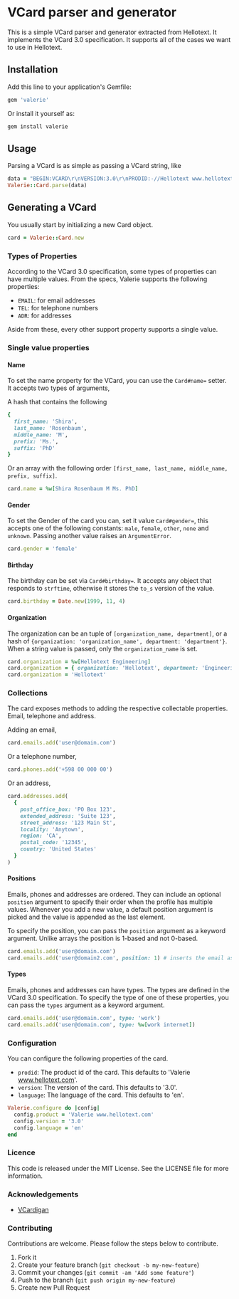# VCard parser and generator

This is a simple VCard parser and generator extracted from Hellotext.
It implements the VCard 3.0 specification. It supports all of the cases we want to use in Hellotext.

## Installation

Add this line to your application's Gemfile:

```ruby
gem 'valerie'
```

Or install it yourself as: 

```bash
gem install valerie
```

## Usage

Parsing a VCard is as simple as passing a VCard string, like 

```ruby
data = "BEGIN:VCARD\r\nVERSION:3.0\r\nPRODID:-//Hellotext www.hellotext.com//EN\r\nN:Rosenbaum;Shira;;;\r\nTEL;:+598 00 000 00\r\nEND:VCARD"
Valerie::Card.parse(data)
```

## Generating a VCard

You usually start by initializing a new Card object.

```ruby
card = Valerie::Card.new
```

### Types of Properties

According to the VCard 3.0 specification, some types of properties can have multiple values. From the specs, Valerie supports the following properties:

- `EMAIL`: for email addresses
- `TEL`: for telephone numbers
- `ADR`: for addresses

Aside from these, every other support property supports a single value. 


### Single value properties

#### Name

To set the name property for the VCard, you can use the `Card#name=` setter. It accepts two types of arguments,

A hash that contains the following

```ruby
{
  first_name: 'Shira',
  last_name: 'Rosenbaum',
  middle_name: 'M',
  prefix: 'Ms.',
  suffix: 'PhD'
}
```

Or an array with the following order `[first_name, last_name, middle_name, prefix, suffix]`.

```ruby
card.name = %w[Shira Rosenbaum M Ms. PhD]
```

#### Gender 

To set the Gender of the card you can, set it value `Card#gender=`, this accepts one of the following constants: 
`male`, `female`, `other`, `none` and `unknown`. Passing another value raises an `ArgumentError`.

```ruby
card.gender = 'female'
```

#### Birthday

The birthday can be set via `Card#birthday=`. It accepts any object that responds to `strftime`, otherwise it stores the `to_s` version of the value.

```ruby
card.birthday = Date.new(1999, 11, 4)
```

#### Organization

The organization can be an tuple of `[organization_name, department]`, or a hash of `{organization: 'organization_name', department: 'department'}`.
When a string value is passed, only the `organization_name` is set.

```ruby
card.organization = %w[Hellotext Engineering]
card.organization = { organization: 'Hellotext', department: 'Engineering' }
card.organization = 'Hellotext'
```

### Collections 

The card exposes methods to adding the respective collectable properties. Email, telephone and address.

Adding an email,

```ruby
card.emails.add('user@domain.com')
```

Or a telephone number,

```ruby
card.phones.add('+598 00 000 00')
```

Or an address,

```ruby
card.addresses.add(
  {
    post_office_box: 'PO Box 123',
    extended_address: 'Suite 123',
    street_address: '123 Main St',
    locality: 'Anytown',
    region: 'CA',
    postal_code: '12345',
    country: 'United States'
  }
)
```

#### Positions 

Emails, phones and addresses are ordered. They can include an optional `position` argument 
to specify their order when the profile has multiple values. Whenever you add a new value,
a default position argument is picked and the value is appended as the last element. 

To specify the position, you can pass the `position` argument as a keyword argument. Unlike arrays
the position is 1-based and not 0-based.

```ruby
card.emails.add('user@domain.com')
card.emails.add('user@domain2.com', position: 1) # inserts the email as the first element
```

#### Types

Emails, phones and addresses can have types. The types are defined in the VCard 3.0 specification.
To specify the type of one of these properties, you can pass the `types` argument as a keyword argument.

```ruby
card.emails.add('user@domain.com', type: 'work')
card.emails.add('user@domain.com', type: %w[work internet])
```

### Configuration 

You can configure the following properties of the card. 

- `prodid`: The product id of the card. This defaults to 'Valerie www.hellotext.com'.
- `version`: The version of the card. This defaults to '3.0'.
- `language`: The language of the card. This defaults to 'en'.

```ruby
Valerie.configure do |config|
  config.product = 'Valerie www.hellotext.com'
  config.version = '3.0'
  config.language = 'en'
end
```

### Licence

This code is released under the MIT License. See the LICENSE file for more information.

### Acknowledgements

- [VCardigan](https://github.com/brewster/vcardigan)

### Contributing

Contributions are welcome. Please follow the steps below to contribute.

1. Fork it 
2. Create your feature branch (`git checkout -b my-new-feature`)
3. Commit your changes (`git commit -am 'Add some feature'`)
4. Push to the branch (`git push origin my-new-feature`)
5. Create new Pull Request
